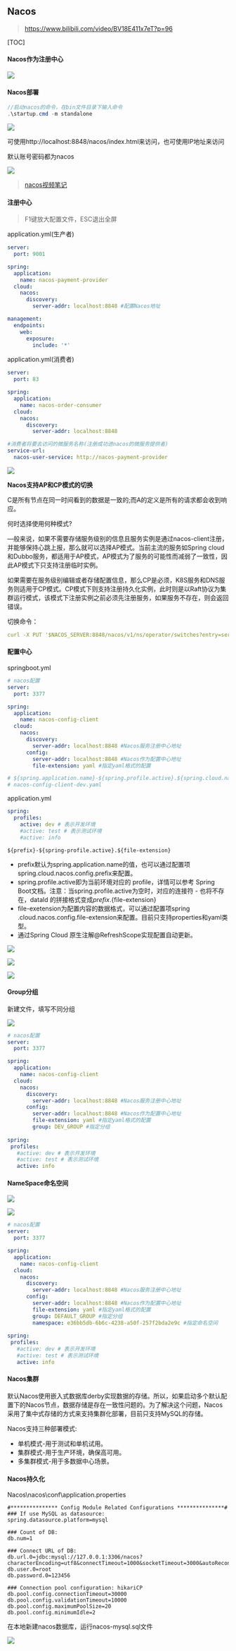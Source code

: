## Nacos

> https://www.bilibili.com/video/BV18E411x7eT?p=96

[TOC]

#### Nacos作为注册中心

![](https://note.youdao.com/yws/api/personal/file/2A557901FC8640AFA14D01D150CDA045?method=download&shareKey=5486226e97c723f07f2ca2c77bce189e)

#### Nacos部署

```java
//启动nacos的命令，在bin文件目录下输入命令
.\startup.cmd -m standalone
```

![](https://note.youdao.com/yws/api/personal/file/93F3965B1B6D4E5D870E417A47089C81?method=download&shareKey=796472ddaec6f0f7d3ed0e0928052712)

可使用http://localhost:8848/nacos/index.html来访问，也可使用IP地址来访问

默认账号密码都为nacos

![](https://note.youdao.com/yws/api/personal/file/84452643E82C4106BC8FDE9D755C06DC?method=download&shareKey=1d7fdd68fffd48c73819c8dc9c36d11e)

> [nacos视频笔记](https://blog.csdn.net/u011863024/article/details/114298282)

#### 注册中心

> F1键放大配置文件，ESC退出全屏

application.yml(生产者)

```yml
server:
  port: 9001

spring:
  application:
    name: nacos-payment-provider
  cloud:
    nacos:
      discovery:
        server-addr: localhost:8848 #配置Nacos地址

management:
  endpoints:
    web:
      exposure:
        include: '*'
```

application.yml(消费者)

```yml
server:
  port: 83

spring:
  application:
    name: nacos-order-consumer
  cloud:
    nacos:
      discovery:
        server-addr: localhost:8848

#消费者将要去访问的微服务名称(注册成功进nacos的微服务提供者)
service-url:
  nacos-user-service: http://nacos-payment-provider
```

![](https://note.youdao.com/yws/api/personal/file/A4E130F27E0740D7996DC6E7DF82C785?method=download&shareKey=3cff6e5c7a3c8218dd836f997037545a)

**Nacos支持AP和CP模式的切换**

C是所有节点在同一时间看到的数据是一致的;而A的定义是所有的请求都会收到响应。

何时选择使用何种模式?

—般来说，如果不需要存储服务级别的信息且服务实例是通过nacos-client注册，并能够保持心跳上报，那么就可以选择AP模式。当前主流的服务如Spring cloud和Dubbo服务，都适用于AP模式，AP模式为了服务的可能性而减弱了一致性，因此AP模式下只支持注册临时实例。

如果需要在服务级别编辑或者存储配置信息，那么CP是必须，K8S服务和DNS服务则适用于CP模式。CP模式下则支持注册持久化实例，此时则是以Raft协议为集群运行模式，该模式下注册实例之前必须先注册服务，如果服务不存在，则会返回错误。

切换命令：

```yml
curl -X PUT '$NACOS_SERVER:8848/nacos/v1/ns/operator/switches?entry=serverMode&value=CP
```

#### 配置中心

springboot.yml

```yml
# nacos配置
server:
  port: 3377

spring:
  application:
    name: nacos-config-client
  cloud:
    nacos:
      discovery:
        server-addr: localhost:8848 #Nacos服务注册中心地址
      config:
        server-addr: localhost:8848 #Nacos作为配置中心地址
        file-extension: yaml #指定yaml格式的配置

# ${spring.application.name}-${spring.profile.active}.${spring.cloud.nacos.config.file-extension}
# nacos-config-client-dev.yaml
```

application.yml

```yml
spring:
  profiles:
    active: dev # 表示开发环境
    #active: test # 表示测试环境
    #active: info
```

```
${prefix}-${spring-profile.active}.${file-extension}
```

- prefix默认为spring.application.name的值，也可以通过配置项spring.cloud.nacos.config.prefix来配置。
- spring.profile.active即为当前环境对应的 profile，详情可以参考 Spring Boot文档。注意：当spring.profile.active为空时，对应的连接符 - 也将不存在，datald 的拼接格式变成${prefix}.${file-extension}
- file-exetension为配置内容的数据格式，可以通过配置项spring .cloud.nacos.config.file-extension来配置。目前只支持properties和yaml类型。
- 通过Spring Cloud 原生注解@RefreshScope实现配置自动更新。

![](https://note.youdao.com/yws/api/personal/file/02A898B34912423E89A8F28D355628F2?method=download&shareKey=76695053d106b80423092654bf3d4140)

![](https://note.youdao.com/yws/api/personal/file/03E7B856C1D846098A49566FE61E19FD?method=download&shareKey=bdd959bbe3018df30f5fc49f585fa8a8)

![](https://note.youdao.com/yws/api/personal/file/28E33CDFAE3847CAA2E0889232F45591?method=download&shareKey=e7daa51ea5b997ae09097e71e938effb)

#### Group分组

新建文件，填写不同分组

![](C:\Users\erxio\AppData\Roaming\Typora\typora-user-images\1638963658245.png)

```yml
# nacos配置
server:
  port: 3377

spring:
  application:
    name: nacos-config-client
  cloud:
    nacos:
      discovery:
        server-addr: localhost:8848 #Nacos服务注册中心地址
      config:
        server-addr: localhost:8848 #Nacos作为配置中心地址
        file-extension: yaml #指定yaml格式的配置
        group: DEV_GROUP #指定分组
        
spring:
 profiles:
   #active: dev # 表示开发环境
   #active: test # 表示测试环境
   active: info
```

#### NameSpace命名空间

![](https://note.youdao.com/yws/api/personal/file/506D475C883D4E61A703214C42138A64?method=download&shareKey=09b87343e4d3bdf4c3165666381737dc)

![](https://note.youdao.com/yws/api/personal/file/542F0A4BD4E14B7D9DDA8294F2ECE16F?method=download&shareKey=7d1027d0b2f00ee386ee8f10537ed091)

```yml
# nacos配置
server:
  port: 3377

spring:
  application:
    name: nacos-config-client
  cloud:
    nacos:
      discovery:
        server-addr: localhost:8848 #Nacos服务注册中心地址
      config:
        server-addr: localhost:8848 #Nacos作为配置中心地址
        file-extension: yaml #指定yaml格式的配置
        group: DEFAULT_GROUP #指定分组
        namespace: e36bb5db-6b6c-4238-a50f-257f2bda2e9c #指定命名空间
        
spring:
 profiles:
   #active: dev # 表示开发环境
   #active: test # 表示测试环境
   active: info
```

#### Nacos集群

默认Nacos使用嵌入式数据库derby实现数据的存储。所以，如果启动多个默认配置下的Nacos节点，数据存储是存在一致性问题的。为了解决这个问题，Nacos采用了集中式存储的方式来支持集群化部署，目前只支持MySQL的存储。

Nacos支持三种部署模式:

* 单机模式-用于测试和单机试用。
* 集群模式-用于生产环境，确保高可用。
* 多集群模式-用于多数据中心场景。
  

#### Nacos持久化

Nacos\nacos\conf\application.properties

```properties
#*************** Config Module Related Configurations ***************#
### If use MySQL as datasource:
spring.datasource.platform=mysql

### Count of DB:
db.num=1

### Connect URL of DB:
db.url.0=jdbc:mysql://127.0.0.1:3306/nacos?characterEncoding=utf8&connectTimeout=1000&socketTimeout=3000&autoReconnect=true&useUnicode=true&useSSL=false&serverTimezone=UTC
db.user.0=root
db.password.0=123456

### Connection pool configuration: hikariCP
db.pool.config.connectionTimeout=30000
db.pool.config.validationTimeout=10000
db.pool.config.maximumPoolSize=20
db.pool.config.minimumIdle=2
```

在本地新建nacos数据库，运行nacos-mysql.sql文件

![](https://note.youdao.com/yws/api/personal/file/506B924020FB4CD48E20EC11F9181B90?method=download&shareKey=d4054f0515e76ebb1319dc3311155481)



